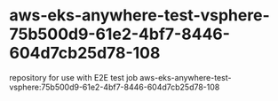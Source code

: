# aws-eks-anywhere-test-vsphere-75b500d9-61e2-4bf7-8446-604d7cb25d78-108
repository for use with E2E test job aws-eks-anywhere-test-vsphere:75b500d9-61e2-4bf7-8446-604d7cb25d78-108
